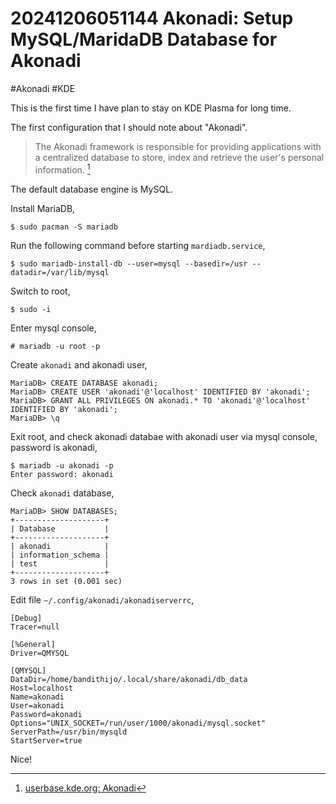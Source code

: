 # 20241206051144 Akonadi: Setup MySQL/MaridaDB Database for Akonadi

#Akonadi #KDE

This is the first time I have plan to stay on KDE Plasma for long time.

The first configuration that I should note about "Akonadi".

> The Akonadi framework is responsible for providing applications with a centralized database to store, index and retrieve the user's personal information. [^1]

The default database engine is MySQL.

Install MariaDB,

```
$ sudo pacman -S mariadb
```

Run the following command before starting `mardiadb.service`,

```
$ sudo mariadb-install-db --user=mysql --basedir=/usr --datadir=/var/lib/mysql
```

Switch to root,

```
$ sudo -i
```

Enter mysql console,

```
# mariadb -u root -p
```

Create `akonadi` and akonadi user,

```
MariaDB> CREATE DATABASE akonadi;
MariaDB> CREATE USER 'akonadi'@'localhost' IDENTIFIED BY 'akonadi';
MariaDB> GRANT ALL PRIVILEGES ON akonadi.* TO 'akonadi'@'localhost' IDENTIFIED BY 'akonadi';
MariaDB> \q
```

Exit root, and check akonadi databae with akonadi user via mysql console, password is akonadi,

```
$ mariadb -u akonadi -p
Enter password: akonadi
```

Check `akonadi` database,

```
MariaDB> SHOW DATABASES;
+--------------------+
| Database           |
+--------------------+
| akonadi            |
| information_schema |
| test               |
+--------------------+
3 rows in set (0.001 sec)
```

Edit file `~/.config/akonadi/akonadiserverrc`,

```
[Debug]
Tracer=null

[%General]
Driver=QMYSQL

[QMYSQL]
DataDir=/home/bandithijo/.local/share/akonadi/db_data
Host=localhost
Name=akonadi
User=akonadi
Password=akonadi
Options="UNIX_SOCKET=/run/user/1000/akonadi/mysql.socket"
ServerPath=/usr/bin/mysqld
StartServer=true
```

Nice!


[^1]: [userbase.kde.org: Akonadi](https://userbase.kde.org/Akonadi)
